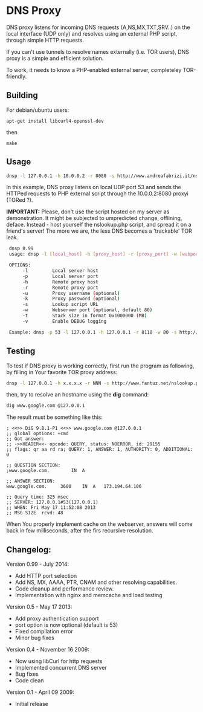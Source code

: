 # DNS Proxy

DNS proxy listens for incoming DNS requests (A,NS,MX,TXT,SRV..) on the local
interface (UDP only) and resolves using an external PHP script, through 
simple HTTP requests.

If you can't use tunnels to resolve names externally (i.e. TOR users),
DNS proxy is a simple and efficient solution.

To work, it needs to know a PHP-enabled external server, completeley 
TOR-friendly.

## Building

For debian/ubuntu users:  

`apt-get install libcurl4-openssl-dev`

then

`make`

## Usage 

```bash
dnsp -l 127.0.0.1 -h 10.0.0.2 -r 8080 -s http://www.andreafabrizi.it/nslookup.php
```
In this example, DNS proxy listens on local UDP port 53 and sends the HTTPed
requests to PHP external script through the 10.0.0.2:8080 proxyi (TORed ?).

**IMPORTANT:** Please, don't use the script hosted on my server as demonstration.
It might be subjected to umpredicted change, offlining, deface.
Instead - host yourself the nslookup.php script, and spread it on a friend's server!
The more we are, the less DNS becomes a 'trackable' TOR leak.

```bash
 dnsp 0.99
 usage: dnsp -l [local_host] -h [proxy_host] -r [proxy_port] -w [webport] -s [lookup_script] -t [stack_size]

 OPTIONS:
      -l		 Local server host
      -p		 Local server port
      -h		 Remote proxy host
      -r		 Remote proxy port
      -u		 Proxy username (optional)
      -k		 Proxy password (optional)
      -s		 Lookup script URL
      -w		 Webserver port (optional, default 80)
      -t		 Stack size in format 0x1000000 (MB)
      -v		 Enable DEBUG logging

 Example: dnsp -p 53 -l 127.0.0.1 -h 127.0.0.1 -r 8118 -w 80 -s http://www.fantuz.net/nslookup.php

```
## Testing

To test if DNS proxy is working correctly, first run the program as following, by
filling in Your favorite TOR proxy address:

```bash
dnsp -l 127.0.0.1 -h x.x.x.x -r NNN -s http://www.fantuz.net/nslookup.php
```

then, try to resolve an hostname using the **dig** command:

```bash
dig www.google.com @127.0.0.1
```

The result must be something like this:

```
; <<>> DiG 9.8.1-P1 <<>> www.google.com @127.0.0.1
;; global options: +cmd
;; Got answer:
;; ->>HEADER<<- opcode: QUERY, status: NOERROR, id: 29155
;; flags: qr aa rd ra; QUERY: 1, ANSWER: 1, AUTHORITY: 0, ADDITIONAL: 0

;; QUESTION SECTION:
;www.google.com. 		IN	A

;; ANSWER SECTION:
www.google.com.		3600	IN	A	173.194.64.106

;; Query time: 325 msec
;; SERVER: 127.0.0.1#53(127.0.0.1)
;; WHEN: Fri May 17 11:52:08 2013
;; MSG SIZE  rcvd: 48
```

When You properly implement cache on the webserver, answers will come back in
 few milliseconds, after the firs recursive resolution.

## Changelog:
Version 0.99 - July 2014:
* Add HTTP port selection
* Add NS, MX, AAAA, PTR, CNAM and other resolving capabilities.
* Code cleanup and performance review.
* Implementation with nginx and memcache and load testing 

Version 0.5 - May 17 2013:
* Add proxy authentication support
* port option is now optional (default is 53)
* Fixed compilation error
* Minor bug fixes

Version 0.4 - November 16 2009:
* Now using libCurl for http requests
* Implemented concurrent DNS server
* Bug fixes
* Code clean

Version 0.1 - April 09 2009:
* Initial release
